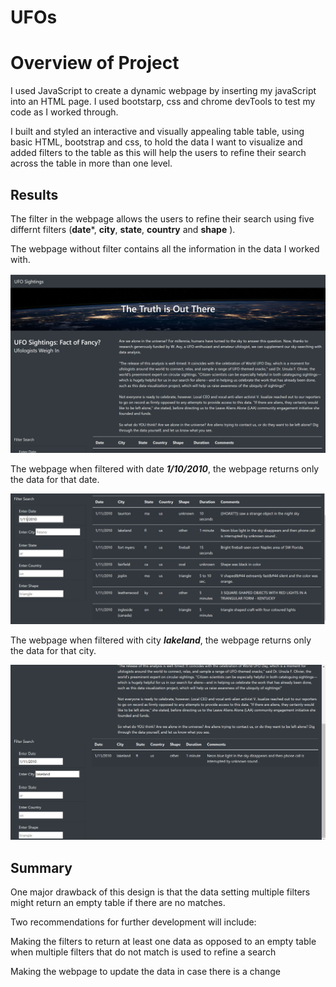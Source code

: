 # UFOs

# Overview of Project

I used JavaScript to create a dynamic webpage by inserting my javaScript into an HTML page. I used bootstarp, css and chrome devTools to test my code as I worked through.

I built and styled an interactive and visually appealing table table, using basic HTML, bootstrap and css, to hold the data I want to visualize and added filters to the table as this will help the users to refine their search across the table in more than one level.

## Results

The filter in the webpage allows the users to refine their search using five differnt filters (**date***, **city**, **state**, **country** and **shape** ).

The webpage without filter contains all the information in the data I worked with.

![](images/webpage.png)

The webpage when filtered with date ***1/10/2010***, the webpage returns only the data for that date.

![](images/111.png)

The webpage when filtered with city ***lakeland***, the webpage returns only the data for that city.

![](images/city.png)

## Summary

One major drawback of this design is that the data setting multiple filters might return an empty table if there are no matches.

Two recommendations for further development will include:

  Making the filters to return at least one data as opposed to an empty table when multiple filters that do not match is used to refine a search

 Making the webpage to update the data in case there is a change

